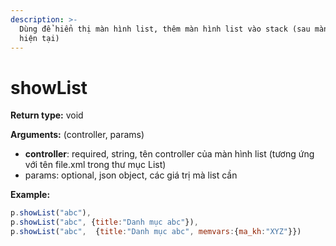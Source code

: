 ```yaml
---
description: >-
  Dùng để hiển thị màn hình list, thêm màn hình list vào stack (sau màn hình
  hiện tại)
---
```


# showList

**Return type:** void

**Arguments:** (controller, params)

* **controller**: required, string, tên controller của màn hình list (tương ứng với tên file.xml trong thư mục List)
* params: optional, json object, các giá trị mà list cần

**Example:**

```javascript
p.showList("abc"),
p.showList("abc", {title:"Danh mục abc"}), 
p.showList("abc",  {title:"Danh mục abc", memvars:{ma_kh:"XYZ"}})
```
